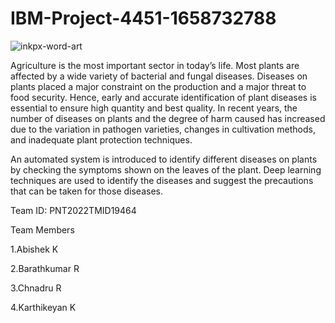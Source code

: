 # IBM-Project-4451-1658732788
![inkpx-word-art](https://user-images.githubusercontent.com/113427871/193462789-69465ec8-29ff-4ff8-89a3-a92a4d946d2c.png)

Agriculture is the most important sector in today’s life. Most plants are affected by a wide variety of bacterial and fungal diseases. Diseases on plants placed a major constraint on the production and a major threat to food security. Hence, early and accurate identification of plant diseases is essential to ensure high quantity and best quality. In recent years, the number of diseases on plants and the degree of harm caused has increased due to the variation in pathogen varieties, changes in cultivation methods, and inadequate plant protection techniques. 

An automated system is introduced to identify different diseases on plants by checking the symptoms shown on the leaves of the plant. Deep learning techniques are used to identify the diseases and suggest the precautions that can be taken for those diseases. 

Team ID: PNT2022TMID19464

Team Members

1.Abishek K

2.Barathkumar R

3.Chnadru R

4.Karthikeyan K

